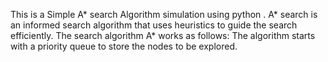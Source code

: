 This is a Simple A* search Algorithm simulation using python . A* search is an informed search algorithm that uses heuristics to guide the search efficiently.
The search algorithm A* works as follows: The algorithm starts with a priority queue to store the nodes to be explored.
